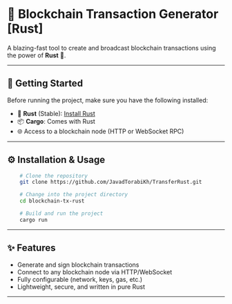 # 🚀 Blockchain Transaction Generator [Rust]

A blazing-fast tool to create and broadcast blockchain transactions using the power of **Rust** 🦀.

---

## 🔧 Getting Started

Before running the project, make sure you have the following installed:

- 🦀 **Rust** (Stable): [Install Rust](https://www.rust-lang.org/tools/install)
- 📦 **Cargo**: Comes with Rust
- 🌐 Access to a blockchain node (HTTP or WebSocket RPC)

---

## ⚙️ Installation & Usage

```bash
    # Clone the repository
    git clone https://github.com/JavadTorabiKh/TransferRust.git

    # Change into the project directory
    cd blockchain-tx-rust

    # Build and run the project
    cargo run
```

---

## ✨ Features

- Generate and sign blockchain transactions
- Connect to any blockchain node via HTTP/WebSocket
- Fully configurable (network, keys, gas, etc.)
- Lightweight, secure, and written in pure Rust

---